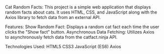 Cat Random Facts:
This project is a simple web application that displays random facts about cats.
It uses HTML, CSS, and JavaScript along with the Axios library to fetch data from an external API.

Features:
Show Random Fact: Displays a random cat fact each time the user clicks the "Show fact" button.
Asynchronous Data Fetching: Utilizes Axios to asynchronously fetch data from the catfact.ninja API.

Technologies Used:
HTML5
CSS3
JavaScript (ES6)
Axios

